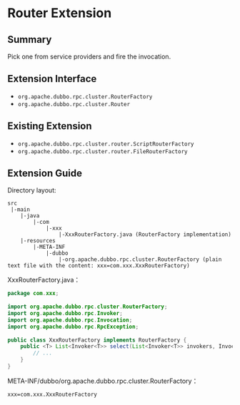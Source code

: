 # Router Extension

## Summary

Pick one from service providers and fire the invocation.

## Extension Interface

* `org.apache.dubbo.rpc.cluster.RouterFactory`
* `org.apache.dubbo.rpc.cluster.Router`

## Existing Extension

* `org.apache.dubbo.rpc.cluster.router.ScriptRouterFactory`
* `org.apache.dubbo.rpc.cluster.router.FileRouterFactory`

## Extension Guide

Directory layout:

```
src
 |-main
    |-java
        |-com
            |-xxx
                |-XxxRouterFactory.java (RouterFactory implementation)
    |-resources
        |-META-INF
            |-dubbo
                |-org.apache.dubbo.rpc.cluster.RouterFactory (plain text file with the content: xxx=com.xxx.XxxRouterFactory)

```

XxxRouterFactory.java：

```java
package com.xxx;
 
import org.apache.dubbo.rpc.cluster.RouterFactory;
import org.apache.dubbo.rpc.Invoker;
import org.apache.dubbo.rpc.Invocation;
import org.apache.dubbo.rpc.RpcException;
 
public class XxxRouterFactory implements RouterFactory {
    public <T> List<Invoker<T>> select(List<Invoker<T>> invokers, Invocation invocation) throws RpcException {
        // ...
    }
}
```

META-INF/dubbo/org.apache.dubbo.rpc.cluster.RouterFactory：

```properties
xxx=com.xxx.XxxRouterFactory
```


